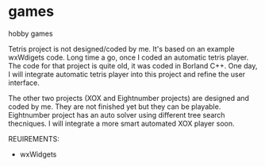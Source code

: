 # games
hobby games

Tetris project is not designed/coded by me. It's based on an example wxWdigets code. 
Long time a go, once I coded an automatic tetris player. The code for that project is
quite old, it was coded in Borland C++. One day, I will integrate automatic tetris player into this project
and refine the user interface.

The other two projects (XOX and Eightnumber projects) are designed and coded by me. They are not finished yet
but they can be playable. Eightnumber project has an auto solver using different tree search thecniques. I will 
integrate a more smart automated XOX player soon. 

REUIREMENTS:
  - wxWidgets
